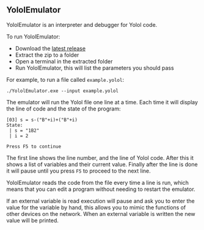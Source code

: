 ## YololEmulator

YololEmulator is an interpreter and debugger for Yolol code.

To run YololEmulator:
 - Download the [latest release](https://github.com/martindevans/Yolol/releases)
 - Extract the zip to a folder
 - Open a terminal in the extracted folder
 - Run YololEmulator, this will list the parameters you should pass

For example, to run a file called `example.yolol`:

```
./YololEmulator.exe --input example.yolol
```

The emulator will run the Yolol file one line at a time. Each time it will display the line of code and the state of the program:

```
[03] s = s-("B"+i)+("B"+i)
State:
 | s = "1B2"
 | i = 2

Press F5 to continue
```

The first line shows the line number, and the line of Yolol code. After this it shows a list of variables and their current value. Finally after the line is done it will pause until you press `F5` to proceed to the next line.

YololEmulator reads the code from the file every time a line is run, which means that you can edit a program without needing to restart the emulator.

If an external variable is read execution will pause and ask you to enter the value for the variable by hand, this allows you to mimic the functions of other devices on the network. When an external variable is written the new value will be printed.